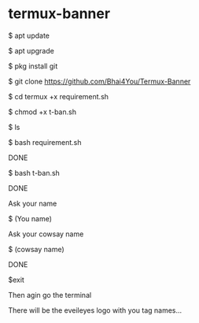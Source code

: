 # termux-banner

 $ apt update 

 $ apt upgrade

 $ pkg install git

 $ git clone https://github.com/Bhai4You/Termux-Banner

 $ cd termux +x requirement.sh

 $ chmod +x t-ban.sh

 $ ls

 $ bash requirement.sh

DONE

 $ bash t-ban.sh

DONE

Ask your name

 $ (You name)

Ask your cowsay name

 $ (cowsay name)

DONE

 $exit


Then agin go the terminal 

There will be the eveileyes logo with you tag names...



